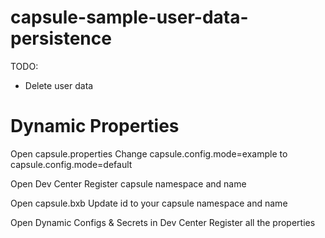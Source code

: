 # capsule-sample-user-data-persistence

TODO:
- Delete user data

# Dynamic Properties

Open capsule.properties 
Change capsule.config.mode=example to capsule.config.mode=default

Open Dev Center
Register capsule namespace and name

Open capsule.bxb
Update id to your capsule namespace and name

Open Dynamic Configs & Secrets in Dev Center
Register all the properties


